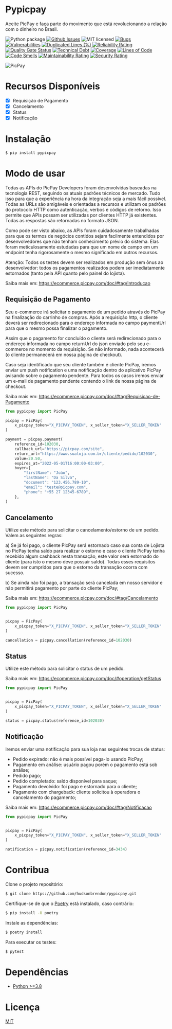 # Pypicpay

Aceite PicPay e faça parte do movimento que está revolucionando a relação com o dinheiro no Brasil.

![Python package](https://github.com/hudsonbrendon/picpay-python/workflows/Python%20package/badge.svg?branch=master)
[![Github Issues](https://img.shields.io/github/issues/hudsonbrendon/picpay-python.svg?style=flat)](https://github.com/hudsonbrendon/picpay-python/issues?sort=updated&state=open)
![MIT licensed](https://img.shields.io/badge/license-MIT-blue.svg)
[![Bugs](https://sonarcloud.io/api/project_badges/measure?project=hudsonbrendon_pypicpay&metric=bugs)](https://sonarcloud.io/summary/new_code?id=hudsonbrendon_pypicpay)
[![Vulnerabilities](https://sonarcloud.io/api/project_badges/measure?project=hudsonbrendon_pypicpay&metric=vulnerabilities)](https://sonarcloud.io/summary/new_code?id=hudsonbrendon_pypicpay)
[![Duplicated Lines (%)](https://sonarcloud.io/api/project_badges/measure?project=hudsonbrendon_pypicpay&metric=duplicated_lines_density)](https://sonarcloud.io/summary/new_code?id=hudsonbrendon_pypicpay)
[![Reliability Rating](https://sonarcloud.io/api/project_badges/measure?project=hudsonbrendon_pypicpay&metric=reliability_rating)](https://sonarcloud.io/summary/new_code?id=hudsonbrendon_pypicpay)
[![Quality Gate Status](https://sonarcloud.io/api/project_badges/measure?project=hudsonbrendon_pypicpay&metric=alert_status)](https://sonarcloud.io/summary/new_code?id=hudsonbrendon_pypicpay)
[![Technical Debt](https://sonarcloud.io/api/project_badges/measure?project=hudsonbrendon_pypicpay&metric=sqale_index)](https://sonarcloud.io/summary/new_code?id=hudsonbrendon_pypicpay)
[![Coverage](https://sonarcloud.io/api/project_badges/measure?project=hudsonbrendon_pypicpay&metric=coverage)](https://sonarcloud.io/summary/new_code?id=hudsonbrendon_pypicpay)
[![Lines of Code](https://sonarcloud.io/api/project_badges/measure?project=hudsonbrendon_pypicpay&metric=ncloc)](https://sonarcloud.io/summary/new_code?id=hudsonbrendon_pypicpay)
[![Code Smells](https://sonarcloud.io/api/project_badges/measure?project=hudsonbrendon_pypicpay&metric=code_smells)](https://sonarcloud.io/summary/new_code?id=hudsonbrendon_pypicpay)
[![Maintainability Rating](https://sonarcloud.io/api/project_badges/measure?project=hudsonbrendon_pypicpay&metric=sqale_rating)](https://sonarcloud.io/summary/new_code?id=hudsonbrendon_pypicpay)
[![Security Rating](https://sonarcloud.io/api/project_badges/measure?project=hudsonbrendon_pypicpay&metric=security_rating)](https://sonarcloud.io/summary/new_code?id=hudsonbrendon_pypicpay)

![PicPay](https://logodownload.org/wp-content/uploads/2018/05/picpay-logo-1.png)

# Recursos Disponíveis

- [x] Requisição de Pagamento
- [x] Cancelamento
- [x] Status
- [x] Notificação

# Instalação

```bash
$ pip install pypicpay
```

# Modo de usar

Todas as APIs do PicPay Developers foram desenvolvidas baseadas na tecnologia REST, seguindo os atuais padrões técnicos de mercado. Tudo isso para que a experiência na hora da integração seja a mais fácil possível. Todas as URLs são amigáveis e orientadas a recursos e utilizam os padrões do protocolo HTTP como autenticação, verbos e códigos de retorno. Isso permite que APIs possam ser utilizadas por clientes HTTP já existentes. Todas as respostas são retornadas no formato JSON.

Como pode ser visto abaixo, as APIs foram cuidadosamente trabalhadas para que os termos de negócios contidos sejam facilmente entendidos por desenvolvedores que não tenham conhecimento prévio do sistema. Elas foram meticulosamente estudadas para que um nome de campo em um endpoint tenha rigorosamente o mesmo significado em outros recursos.

Atenção: Todos os testes devem ser realizados em produção sem ônus ao desenvolvedor: todos os pagamentos realizados podem ser imediatamente estornados (tanto pela API quanto pelo painel do lojista).

Saiba mais em: https://ecommerce.picpay.com/doc/#tag/Introducao

## Requisição de Pagamento

Seu e-commerce irá solicitar o pagamento de um pedido através do PicPay na finalização do carrinho de compras. Após a requisição http, o cliente deverá ser redirecionado para o endereço informada no campo paymentUrl para que o mesmo possa finalizar o pagamento.

Assim que o pagamento for concluído o cliente será redirecionado para o endereço informada no campo returnUrl do json enviado pelo seu e-commerce no momento da requisição. Se não informado, nada acontecerá (o cliente permanecerá em nossa página de checkout).

Caso seja identificado que seu cliente também é cliente PicPay, iremos enviar um push notification e uma notificação dentro do aplicativo PicPay avisando sobre o pagamento pendente. Para todos os casos iremos enviar um e-mail de pagamento pendente contendo o link de nossa página de checkout.

Saiba mais em: https://ecommerce.picpay.com/doc/#tag/Requisicao-de-Pagamento

```python
from pypicpay import PicPay

picpay = PicPay(
    x_picpay_token="X_PICPAY_TOKEN", x_seller_token="X_SELLER_TOKEN"
)

payment = picpay.payment(
    reference_id=102030,
    callback_url="https://picpay.com/site",
    return_url="https://www.sualoja.com.br/cliente/pedido/102030",
    value=20.50,
    expires_at="2022-05-01T16:00:00-03:00",
    buyer={
        "firstName": "João",
        "lastName": "Da Silva",
        "document": "123.456.789-10",
        "email": "teste@picpay.com",
        "phone": "+55 27 12345-6789",
    },
)
```

## Cancelamento

Utilize este método para solicitar o cancelamento/estorno de um pedido. Valem as seguintes regras:

a) Se já foi pago, o cliente PicPay será estornado caso sua conta de Lojista no PicPay tenha saldo para realizar o estorno e caso o cliente PicPay tenha recebido algum cashback nesta transação, este valor será estornado do cliente (para isto o mesmo deve possuir saldo). Todas esses requisitos devem ser cumpridos para que o estorno da transação ocorra com sucesso.

b) Se ainda não foi pago, a transação será cancelada em nosso servidor e não permitirá pagamento por parte do cliente PicPay;

Saiba mais em: https://ecommerce.picpay.com/doc/#tag/Cancelamento

```python
from pypicpay import PicPay


picpay = PicPay(
    x_picpay_token="X_PICPAY_TOKEN", x_seller_token="X_SELLER_TOKEN"
)

cancellation = picpay.cancellation(reference_id=102030)
```

## Status

Utilize este método para solicitar o status de um pedido.

Saiba mais em: https://ecommerce.picpay.com/doc/#operation/getStatus

```python
from pypicpay import PicPay


picpay = PicPay(
    x_picpay_token="X_PICPAY_TOKEN", x_seller_token="X_SELLER_TOKEN"
)

status = picpay.status(reference_id=102030)
```

## Notificação

Iremos enviar uma notificação para sua loja nas seguintes trocas de status:

- Pedido expirado: não é mais possível paga-lo usando PicPay;
- Pagamento em análise: usuário pagou porém o pagamento está sob análise;
- Pedido pago;
- Pedido completado: saldo disponível para saque;
- Pagamento devolvido: foi pago e estornado para o cliente;
- Pagamento com chargeback: cliente solicitou à operadora o cancelamento do pagamento;

Saiba mais em: https://ecommerce.picpay.com/doc/#tag/Notificacao

```python
from pypicpay import PicPay


picpay = PicPay(
    x_picpay_token="X_PICPAY_TOKEN", x_seller_token="X_SELLER_TOKEN"
)

notification = picpay.notification(reference_id=3434)
```

# Contribua

Clone o projeto repositório:

```bash
$ git clone https://github.com/hudsonbrendon/pypicpay.git
```

Certifique-se de que o [Poetry](https://python-poetry.org/) está instalado, caso contrário:

```bash
$ pip install -U poetry
```

Instale as dependências:

```bash
$ poetry install
```

Para executar os testes:

```bash
$ pytest
```

# Dependências

- [Python >=3.8](https://www.python.org/downloads/release/python-380/)

# Licença

[MIT](https://en.wikipedia.org/wiki/MIT_License)

